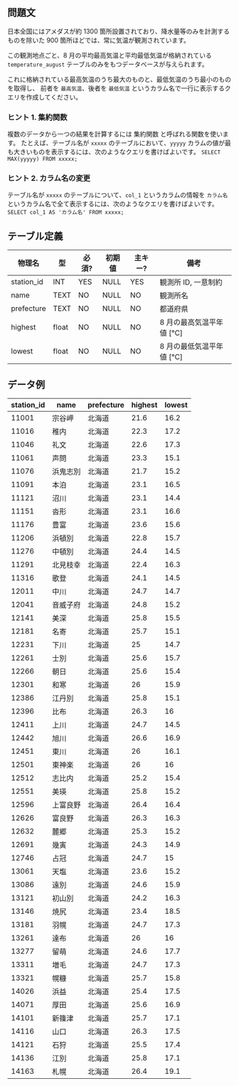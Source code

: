 ## 問題文

日本全国にはアメダスが約 1300 箇所設置されており、降水量等のみを計測するものを除いた 900 箇所ほどでは、常に気温が観測されています。

この観測地点ごと、8 月の平均最高気温と平均最低気温が格納されている `temperature_august` テーブルのみをもつデータベースが与えられます。

これに格納されている最高気温のうち最大のものと、最低気温のうち最小のものを取得し、 前者を `最高気温`、後者を `最低気温` というカラム名で一行に表示するクエリを作成してください。

### ヒント 1. 集約関数

複数のデータから一つの結果を計算するには 集約関数 と呼ばれる関数を使います。 たとえば、テーブル名が `xxxxx` のテーブルにおいて、`yyyyy` カラムの値が最も大きいものを表示するには、次のようなクエリを書けばよいです。
`SELECT MAX(yyyyy) FROM xxxxx;`

### ヒント 2. カラム名の変更

テーブル名が `xxxxx` のテーブルについて、`col_1` というカラムの情報を `カラム名` というカラム名で全て表示するには、次のようなクエリを書けばよいです。
`SELECT col_1 AS 'カラム名' FROM xxxxx;`

## テーブル定義

| 物理名     | 型    | 必須? | 初期値 | 主キー? | 備考                     |
| ---------- | ----- | ----- | ------ | ------- | ------------------------ |
| station_id | INT   | YES   | NULL   | YES     | 観測所 ID, 一意制約      |
| name       | TEXT  | NO    | NULL   | NO      | 観測所名                 |
| prefecture | TEXT  | NO    | NULL   | NO      | 都道府県                 |
| highest    | float | NO    | NULL   | NO      | 8 月の最高気温平年値 [℃] |
| lowest     | float | NO    | NULL   | NO      | 8 月の最低気温平年値 [℃] |

## データ例

| station_id | name     | prefecture | highest | lowest |
| ---------- | -------- | ---------- | ------- | ------ |
| 11001      | 宗谷岬   | 北海道     | 21.6    | 16.2   |
| 11016      | 稚内     | 北海道     | 22.3    | 17.2   |
| 11046      | 礼文     | 北海道     | 22.6    | 17.3   |
| 11061      | 声問     | 北海道     | 23.3    | 15.1   |
| 11076      | 浜鬼志別 | 北海道     | 21.7    | 15.2   |
| 11091      | 本泊     | 北海道     | 23.1    | 16.5   |
| 11121      | 沼川     | 北海道     | 23.1    | 14.4   |
| 11151      | 沓形     | 北海道     | 23.1    | 16.6   |
| 11176      | 豊富     | 北海道     | 23.6    | 15.6   |
| 11206      | 浜頓別   | 北海道     | 22.8    | 15.7   |
| 11276      | 中頓別   | 北海道     | 24.4    | 14.5   |
| 11291      | 北見枝幸 | 北海道     | 22.4    | 16.3   |
| 11316      | 歌登     | 北海道     | 24.1    | 14.5   |
| 12011      | 中川     | 北海道     | 24.7    | 14.7   |
| 12041      | 音威子府 | 北海道     | 24.8    | 15.2   |
| 12141      | 美深     | 北海道     | 25.8    | 15.5   |
| 12181      | 名寄     | 北海道     | 25.7    | 15.1   |
| 12231      | 下川     | 北海道     | 25      | 14.7   |
| 12261      | 士別     | 北海道     | 25.6    | 15.7   |
| 12266      | 朝日     | 北海道     | 25.6    | 15.4   |
| 12301      | 和寒     | 北海道     | 26      | 15.9   |
| 12386      | 江丹別   | 北海道     | 25.8    | 15.1   |
| 12396      | 比布     | 北海道     | 26.3    | 16     |
| 12411      | 上川     | 北海道     | 24.7    | 14.5   |
| 12442      | 旭川     | 北海道     | 26.6    | 16.9   |
| 12451      | 東川     | 北海道     | 26      | 16.1   |
| 12501      | 東神楽   | 北海道     | 26      | 16     |
| 12512      | 志比内   | 北海道     | 25.2    | 15.4   |
| 12551      | 美瑛     | 北海道     | 25.8    | 15.2   |
| 12596      | 上富良野 | 北海道     | 26.4    | 16.4   |
| 12626      | 富良野   | 北海道     | 26.3    | 16.3   |
| 12632      | 麓郷     | 北海道     | 25.3    | 15.2   |
| 12691      | 幾寅     | 北海道     | 24.3    | 14.9   |
| 12746      | 占冠     | 北海道     | 24.7    | 15     |
| 13061      | 天塩     | 北海道     | 23.6    | 15.2   |
| 13086      | 遠別     | 北海道     | 24.6    | 15.9   |
| 13121      | 初山別   | 北海道     | 24.2    | 16.3   |
| 13146      | 焼尻     | 北海道     | 23.4    | 18.5   |
| 13181      | 羽幌     | 北海道     | 24.7    | 17.3   |
| 13261      | 達布     | 北海道     | 26      | 16     |
| 13277      | 留萌     | 北海道     | 24.6    | 17.7   |
| 13311      | 増毛     | 北海道     | 24.7    | 17.3   |
| 13321      | 幌糠     | 北海道     | 25.7    | 15.8   |
| 14026      | 浜益     | 北海道     | 25.4    | 17.5   |
| 14071      | 厚田     | 北海道     | 25.6    | 16.9   |
| 14101      | 新篠津   | 北海道     | 25.7    | 17.1   |
| 14116      | 山口     | 北海道     | 26.3    | 17.5   |
| 14121      | 石狩     | 北海道     | 25.5    | 17.4   |
| 14136      | 江別     | 北海道     | 25.8    | 17.1   |
| 14163      | 札幌     | 北海道     | 26.4    | 19.1   |
